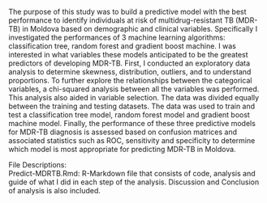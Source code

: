 The purpose of this study was to build a predictive model with the best performance to identify individuals at risk of multidrug-resistant TB (MDR-TB) in Moldova based on demographic and clinical variables. Specifically I investigated the performances of 3 machine learning algorithms: classification tree, random forest and gradient boost machine. I was interested in what variables these models anticipated to be the greatest predictors of developing MDR-TB. 
First, I conducted an exploratory data analysis to determine skewness, distribution, outliers, and to understand proportions. To further explore the relationships between the categorical variables, a chi-squared analysis between all the variables was performed. This analysis also aided in variable selection. The data was divided equally between the training and testing datasets. The data was used to train and test a classification tree model, random forest model and gradient boost machine model. Finally, the performance of these three predictive models for MDR-TB diagnosis is assessed based on confusion matrices and associated statistics such as ROC, sensitivity and specificity to determine which model is most appropriate for predicting MDR-TB in Moldova. 

File Descriptions: 
<br />
Predict-MDRTB.Rmd: R-Markdown file that consists of code, analysis and guide of what I did in each step of the analysis. Discussion and Conclusion of analysis is also included. 

